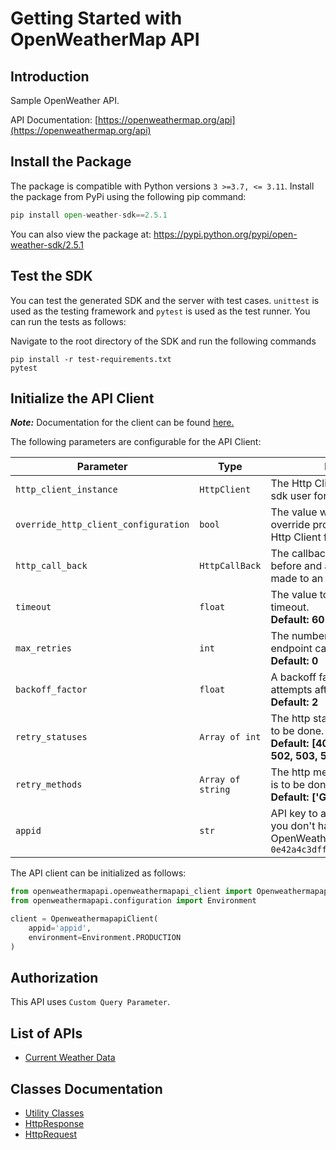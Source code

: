 
# Getting Started with OpenWeatherMap API

## Introduction

Sample OpenWeather API.

API Documentation: [https://openweathermap.org/api](https://openweathermap.org/api)

## Install the Package

The package is compatible with Python versions `3 >=3.7, <= 3.11`.
Install the package from PyPi using the following pip command:

```python
pip install open-weather-sdk==2.5.1
```

You can also view the package at:
https://pypi.python.org/pypi/open-weather-sdk/2.5.1

## Test the SDK

You can test the generated SDK and the server with test cases. `unittest` is used as the testing framework and `pytest` is used as the test runner. You can run the tests as follows:

Navigate to the root directory of the SDK and run the following commands

```
pip install -r test-requirements.txt
pytest
```

## Initialize the API Client

**_Note:_** Documentation for the client can be found [here.](https://www.github.com/SidneyAllen/open-weather-python-sdk/tree/2.5.1/doc/client.md)

The following parameters are configurable for the API Client:

| Parameter | Type | Description |
|  --- | --- | --- |
| `http_client_instance` | `HttpClient` | The Http Client passed from the sdk user for making requests |
| `override_http_client_configuration` | `bool` | The value which determines to override properties of the passed Http Client from the sdk user |
| `http_call_back` | `HttpCallBack` | The callback value that is invoked before and after an HTTP call is made to an endpoint |
| `timeout` | `float` | The value to use for connection timeout. <br> **Default: 60** |
| `max_retries` | `int` | The number of times to retry an endpoint call if it fails. <br> **Default: 0** |
| `backoff_factor` | `float` | A backoff factor to apply between attempts after the second try. <br> **Default: 2** |
| `retry_statuses` | `Array of int` | The http statuses on which retry is to be done. <br> **Default: [408, 413, 429, 500, 502, 503, 504, 521, 522, 524]** |
| `retry_methods` | `Array of string` | The http methods on which retry is to be done. <br> **Default: ['GET', 'PUT']** |
| `appid` | `str` | API key to authorize requests. If you don't have an OpenWeatherMap API key, use `0e42a4c3dff34f7e42dbfcd804a5c917` |

The API client can be initialized as follows:

```python
from openweathermapapi.openweathermapapi_client import OpenweathermapapiClient
from openweathermapapi.configuration import Environment

client = OpenweathermapapiClient(
    appid='appid',
    environment=Environment.PRODUCTION
)
```

## Authorization

This API uses `Custom Query Parameter`.

## List of APIs

* [Current Weather Data](https://www.github.com/SidneyAllen/open-weather-python-sdk/tree/2.5.1/doc/controllers/current-weather-data.md)

## Classes Documentation

* [Utility Classes](https://www.github.com/SidneyAllen/open-weather-python-sdk/tree/2.5.1/doc/utility-classes.md)
* [HttpResponse](https://www.github.com/SidneyAllen/open-weather-python-sdk/tree/2.5.1/doc/http-response.md)
* [HttpRequest](https://www.github.com/SidneyAllen/open-weather-python-sdk/tree/2.5.1/doc/http-request.md)

